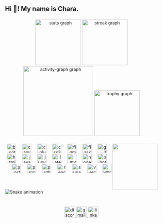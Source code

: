 <h2 align="left">Hi 👋! My name is Chara.</h2>

###

<div align="center">
  <img src="https://github-readme-stats.vercel.app/api?username=StoryChara&hide_title=false&hide_rank=true&show_icons=true&include_all_commits=true&count_private=true&disable_animations=false&theme=tokyonight&locale=en&hide_border=false" height="150" alt="stats graph"  />

  <img src="https://streak-stats.demolab.com?user=StoryChara&locale=en&mode=weekly&theme=tokyonight&hide_border=false&border_radius=5" height="150" alt="streak graph"  />

  <img src="https://github-readme-activity-graph.vercel.app/graph?username=StoryChara&theme=tokyo-night&area=true&hide_border=false&hide_title=false&radius=10" height="230" alt="activity-graph graph"  />

  <img src="https://github-profile-trophy.vercel.app?username=StoryChara&theme=tokyonight&column=8&margin-h=10&no-frame=true&no-bg=false&margin-w=10&row=1" height="150" alt="trophy graph"  />
</div>

###

<img align="right" height="150" src="https://avatars.githubusercontent.com/u/69637072?v=4"  />

###

<div align="right">
  <img src="https://img.shields.io/badge/Bootstrap-7952B3?logo=bootstrap&logoColor=white&style=for-the-badge" height="30" alt="bootstrap logo"  />
  <img width="12" />
  <img src="https://img.shields.io/badge/Canva-00C4CC?logo=canva&logoColor=black&style=for-the-badge" height="30" alt="canva logo"  />
  <img width="12" />
  <img src="https://img.shields.io/badge/C++-00599C?logo=cplusplus&logoColor=white&style=for-the-badge" height="30" alt="cplusplus logo"  />
  <img width="12" />
  <img src="https://img.shields.io/badge/CSS3-1572B6?logo=css3&logoColor=white&style=for-the-badge" height="30" alt="css3 logo"  />
  <img width="12" />
  <img src="https://img.shields.io/badge/Figma-F24E1E?logo=figma&logoColor=white&style=for-the-badge" height="30" alt="figma logo"  />
  <img width="12" />
  <img src="https://img.shields.io/badge/Flask-000000?logo=flask&logoColor=white&style=for-the-badge" height="30" alt="flask logo"  />
  <img width="12" />
  <img src="https://img.shields.io/badge/Git-F05032?logo=git&logoColor=white&style=for-the-badge" height="30" alt="git logo"  />
  <img width="12" />
  <img src="https://img.shields.io/badge/HTML5-E34F26?logo=html5&logoColor=white&style=for-the-badge" height="30" alt="html5 logo"  />
  <img width="12" />
  <img src="https://img.shields.io/badge/JavaScript-F7DF1E?logo=javascript&logoColor=black&style=for-the-badge" height="30" alt="javascript logo"  />
  <img width="12" />
  <img src="https://img.shields.io/badge/Jupyter-F37626?logo=jupyter&logoColor=black&style=for-the-badge" height="30" alt="jupyter logo"  />
  <img width="12" />
  <img src="https://img.shields.io/badge/LaTeX-008080?logo=latex&logoColor=white&style=for-the-badge" height="30" alt="latex logo"  />
  <img width="12" />
  <img src="https://img.shields.io/badge/MySQL-4479A1?logo=mysql&logoColor=white&style=for-the-badge" height="30" alt="mysql logo"  />
  <img width="12" />
  <img src="https://img.shields.io/badge/Node.js-339933?logo=nodedotjs&logoColor=white&style=for-the-badge" height="30" alt="nodejs logo"  />
  <img width="12" />
  <img src="https://img.shields.io/badge/Adobe Photoshop-31A8FF?logo=adobephotoshop&logoColor=black&style=for-the-badge" height="30" alt="photoshop logo"  />
  <img width="12" />
  <img src="https://img.shields.io/badge/PostgreSQL-4169E1?logo=postgresql&logoColor=white&style=for-the-badge" height="30" alt="postgresql logo"  />
  <img width="12" />
  <img src="https://img.shields.io/badge/Processing Foundation-006699?logo=processingfoundation&logoColor=white&style=for-the-badge" height="30" alt="processing logo"  />
  <img width="12" />
  <img src="https://img.shields.io/badge/Python-3776AB?logo=python&logoColor=white&style=for-the-badge" height="30" alt="python logo"  />
  <img width="12" />
  <img src="https://img.shields.io/badge/React-61DAFB?logo=react&logoColor=black&style=for-the-badge" height="30" alt="react logo"  />
  <img width="12" />
  <img src="https://img.shields.io/badge/Supabase-3ECF8E?logo=supabase&logoColor=black&style=for-the-badge" height="30" alt="supabase logo"  />
  <img width="12" />
  <img src="https://img.shields.io/badge/Vercel-000000?logo=vercel&logoColor=white&style=for-the-badge" height="30" alt="vercel logo"  />
  <img width="12" />
  <img src="https://img.shields.io/badge/WordPress-21759B?logo=wordpress&logoColor=white&style=for-the-badge" height="30" alt="wordpress logo"  />
</div>

###

<br clear="both">

<img src="https://raw.githubusercontent.com/StoryChara/StoryChara/output/snake.svg" alt="Snake animation" />

###

<br clear="both">

<div align="center">
  <a href="https://discord.com/users/349912950649126913" target="_blank">
    <img src="https://img.shields.io/static/v1?message=Discord&logo=discord&label=&color=1a1b27&logoColor=38bdae&labelColor=&style=for-the-badge" height="35" alt="discord logo"  />
  </a>
  <a href="mailto:mjarah@unal.edu.co" target="_blank">
    <img src="https://img.shields.io/static/v1?message=Gmail&logo=gmail&label=&color=1a1b27&logoColor=38bdae&labelColor=&style=for-the-badge" height="35" alt="gmail logo"  />
  </a>
  <a href="https://www.linkedin.com/in/mjarah/" target="_blank">
    <img src="https://img.shields.io/static/v1?message=LinkedIn&logo=linkedin&label=&color=1a1b27&logoColor=38bdae&labelColor=&style=for-the-badge" height="35" alt="linkedin logo"  />
  </a>
</div>

###